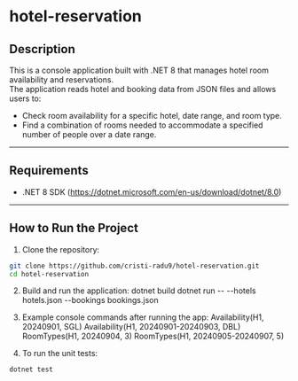 # hotel-reservation

## Description
This is a console application built with .NET 8 that manages hotel room availability and reservations.  
The application reads hotel and booking data from JSON files and allows users to:
- Check room availability for a specific hotel, date range, and room type.
- Find a combination of rooms needed to accommodate a specified number of people over a date range.

---

## Requirements
- .NET 8 SDK (https://dotnet.microsoft.com/en-us/download/dotnet/8.0)

---

## How to Run the Project

1. Clone the repository:
```bash
git clone https://github.com/cristi-radu9/hotel-reservation.git
cd hotel-reservation
```

2. Build and run the application:
dotnet build
dotnet run -- --hotels hotels.json --bookings bookings.json

3. Example console commands after running the app:
Availability(H1, 20240901, SGL)
Availability(H1, 20240901-20240903, DBL)
RoomTypes(H1, 20240904, 3)
RoomTypes(H1, 20240905-20240907, 5)


4. To run the unit tests:
```bash
dotnet test
```

